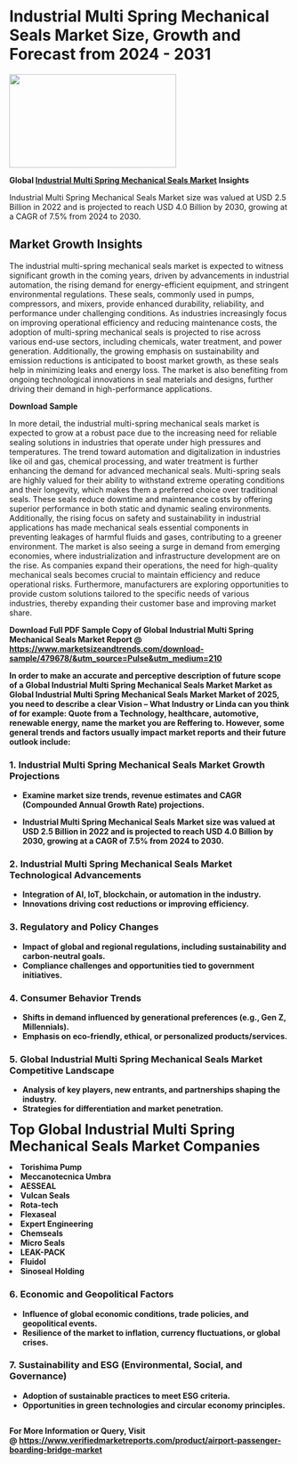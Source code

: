 <H1>Industrial Multi Spring Mechanical Seals Market Size, Growth and Forecast from 2024 - 2031</H1><img class="aligncenter size-medium wp-image-584254" src="https://thirdeyenews.in/wp-content/uploads/2024/09/Global-Market-Research-300x168.jpeg" alt="" width="300" height="168" /><p><strong>Global&nbsp;<a href="https://www.marketsizeandtrends.com/download-sample/479678/&amp;utm_source=Pulse&amp;utm_medium=210">Industrial Multi Spring Mechanical Seals Market</a> Insights</strong></p><p>Industrial Multi Spring Mechanical Seals Market size was valued at USD 2.5 Billion in 2022 and is projected to reach USD 4.0 Billion by 2030, growing at a CAGR of 7.5% from 2024 to 2030.</p><p><h2>Market Growth Insights</h2> <p>The industrial multi-spring mechanical seals market is expected to witness significant growth in the coming years, driven by advancements in industrial automation, the rising demand for energy-efficient equipment, and stringent environmental regulations. These seals, commonly used in pumps, compressors, and mixers, provide enhanced durability, reliability, and performance under challenging conditions. As industries increasingly focus on improving operational efficiency and reducing maintenance costs, the adoption of multi-spring mechanical seals is projected to rise across various end-use sectors, including chemicals, water treatment, and power generation. Additionally, the growing emphasis on sustainability and emission reductions is anticipated to boost market growth, as these seals help in minimizing leaks and energy loss. The market is also benefiting from ongoing technological innovations in seal materials and designs, further driving their demand in high-performance applications.</p> <p><strong>Download Sample</strong></p> <p>In more detail, the industrial multi-spring mechanical seals market is expected to grow at a robust pace due to the increasing need for reliable sealing solutions in industries that operate under high pressures and temperatures. The trend toward automation and digitalization in industries like oil and gas, chemical processing, and water treatment is further enhancing the demand for advanced mechanical seals. Multi-spring seals are highly valued for their ability to withstand extreme operating conditions and their longevity, which makes them a preferred choice over traditional seals. These seals reduce downtime and maintenance costs by offering superior performance in both static and dynamic sealing environments. Additionally, the rising focus on safety and sustainability in industrial applications has made mechanical seals essential components in preventing leakages of harmful fluids and gases, contributing to a greener environment. The market is also seeing a surge in demand from emerging economies, where industrialization and infrastructure development are on the rise. As companies expand their operations, the need for high-quality mechanical seals becomes crucial to maintain efficiency and reduce operational risks. Furthermore, manufacturers are exploring opportunities to provide custom solutions tailored to the specific needs of various industries, thereby expanding their customer base and improving market share. <p><strong></p><p><span class=""><strong>Download Full PDF Sample Copy of Global Industrial Multi Spring Mechanical Seals Market Report</strong> @ <a href="https://www.marketsizeandtrends.com/download-sample/479678/&amp;utm_source=Pulse&amp;utm_medium=210" target="_blank">https://www.marketsizeandtrends.com/download-sample/479678/&amp;utm_source=Pulse&amp;utm_medium=210</a></span></p><p>In order to make an accurate and perceptive description of future scope of a Global&nbsp;Industrial Multi Spring Mechanical Seals Market Market as Global&nbsp;Industrial Multi Spring Mechanical Seals Market Market of 2025, you need to describe a clear Vision &ndash; What Industry or Linda can you think of for example: Quote from a Technology, healthcare, automotive, renewable energy, name the market you are Reffering to. However, some general trends and factors usually impact market reports and their future outlook include:</p><h3>1.&nbsp;<strong>Industrial Multi Spring Mechanical Seals Market Growth Projections</strong></h3><ul><li>Examine market size trends, revenue estimates and CAGR (Compounded Annual Growth Rate) projections.</li><li><p>Industrial Multi Spring Mechanical Seals Market size was valued at USD 2.5 Billion in 2022 and is projected to reach USD 4.0 Billion by 2030, growing at a CAGR of 7.5% from 2024 to 2030.</p></li></ul><h3>2.&nbsp;<strong>Industrial Multi Spring Mechanical Seals Market Technological Advancements</strong></h3><ul><li>Integration of AI, IoT, blockchain, or automation in the industry.</li><li>Innovations driving cost reductions or improving efficiency.</li></ul><h3>3.&nbsp;<strong>Regulatory and Policy Changes</strong></h3><ul><li>Impact of global and regional regulations, including sustainability and carbon-neutral goals.</li><li>Compliance challenges and opportunities tied to government initiatives.</li></ul><h3>4.&nbsp;<strong>Consumer Behavior Trends</strong></h3><ul><li>Shifts in demand influenced by generational preferences (e.g., Gen Z, Millennials).</li><li>Emphasis on eco-friendly, ethical, or personalized products/services.</li></ul><h3>5.&nbsp;<strong>Global Industrial Multi Spring Mechanical Seals Market Competitive Landscape</strong></h3><ul><li>Analysis of key players, new entrants, and partnerships shaping the industry.</li><li>Strategies for differentiation and market penetration.</li></ul><p data-pm-slice="1 1 []"><span style="color: inherit; font-family: inherit; font-size: 25px;">Top Global Industrial Multi Spring Mechanical Seals Market Companies</span></p><div class="" data-test-id=""><p><li>Torishima Pump</li><li> Meccanotecnica Umbra</li><li> AESSEAL</li><li> Vulcan Seals</li><li> Rota-tech</li><li> Flexaseal</li><li> Expert Engineering</li><li> Chemseals</li><li> Micro Seals</li><li> LEAK-PACK</li><li> Fluidol</li><li> Sinoseal Holding</li></p></div><h3>6.&nbsp;<strong>Economic and Geopolitical Factors</strong></h3><ul><li>Influence of global economic conditions, trade policies, and geopolitical events.</li><li>Resilience of the market to inflation, currency fluctuations, or global crises.</li></ul><h3>7.&nbsp;<strong>Sustainability and ESG (Environmental, Social, and Governance)</strong></h3><ul><li>Adoption of sustainable practices to meet ESG criteria.</li><li>Opportunities in green technologies and circular economy principles.</li></ul><h2><strong style="font-size: 14px;">For More Information or Query, Visit @&nbsp;</strong><a style="background-color: #ffffff; font-size: 14px;" href="https://www.marketsizeandtrends.com/report/industrial-multi-spring-mechanical-seals-market/" target="_blank">https://www.verifiedmarketreports.com/product/airport-passenger-boarding-bridge-market</a></h2>
